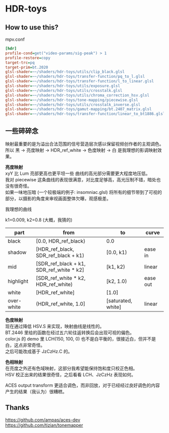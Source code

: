 # HDR-toys

## How to use this?

mpv.conf

```ini
[hdr]
profile-cond=get("video-params/sig-peak") > 1
profile-restore=copy
target-trc=pq
target-prim=bt.2020
glsl-shader=~~/shaders/hdr-toys/utils/clip_black.glsl
glsl-shader=~~/shaders/hdr-toys/transfer-function/pq_to_l.glsl
glsl-shader=~~/shaders/hdr-toys/transfer-function/l_to_linear.glsl
glsl-shader=~~/shaders/hdr-toys/utils/exposure.glsl
glsl-shader=~~/shaders/hdr-toys/utils/crosstalk.glsl
glsl-shader=~~/shaders/hdr-toys/utils/chroma_correction_hsv.glsl
glsl-shader=~~/shaders/hdr-toys/tone-mapping/piecewise.glsl
glsl-shader=~~/shaders/hdr-toys/utils/crosstalk_inverse.glsl
glsl-shader=~~/shaders/hdr-toys/gamut-mapping/bt.2407_matrix.glsl
glsl-shader=~~/shaders/hdr-toys/transfer-function/linear_to_bt1886.glsl
```

## 一些碎碎念

映射最重要的是为溢出合法范围的信号营造层次感以保留视频创作者的主观调色。  
所以 黑 -> 亮度映射 -> HDR_ref_white -> 色度映射 -> 白 是我理想的影调映射效果。

**亮度映射**  
xyY 比 Lum 亮部更高也更平坦一些 曲线的高光部分需要更大程度地压低。  
我对 piecewise 这条曲线的表现很满意，对比度足够高，高光压制不错，暗处也没有很奇怪。  
如果一味地压暗 (一个较极端的例子: insomniac.glsl) 将所有的细节带到了可视的部分，以摄影的角度来审视画面整体欠曝，观感极差。

我理想的曲线

k1=0.009, k2=0.8 (大概，我猜的)

| part       | from                                      | to                 | curve    |
| ---------- | ----------------------------------------- | ------------------ | -------- |
| black      | [0.0, HDR_ref_black)                      | 0.0                |          |
| shadow     | [HDR_ref_black, SDR_ref_black + k1)       | [0.0, k1)          | ease in  |
| mid        | [SDR_ref_black + k1, SDR_ref_white \* k2] | [k1, k2)           | linear   |
| highlight  | [SDR_ref_white \* k2, HDR_ref_white)      | [k2, 1.0)          | ease out |
| white      | [HDR_ref_white]                           | [1.0]              |          |
| over-white | (HDR_ref_white, 1.0]                      | [saturated, white] | linear   |

**色度映射**  
现在通过降低 HSV.S 来实现，映射曲线是线性的。  
BT.2446 里给的函数在经过五六轮往返转换后会出现可视的偏色。  
color.js 的 demo 里 LCH(150, 100, 0) 也不是白平衡的，很接近白，但并不是白，这点非常奇怪。  
之后可能改成基于 JzCzHz.C 的。

**色相映射**  
在亮度之外还有色域映射，这部分我希望能保持饱和度只校正色相。  
HSV 校正出来的结果很奇怪，之后看看 LCH、JzCzHz 表现如何。

ACES output transform 更适合调色，而非回放，对于已经经过良好调色的内容产生的结果（我认为）很糟糕。

## Thanks

<https://github.com/ampas/aces-dev>  
<https://github.com/tizian/tonemapper>
